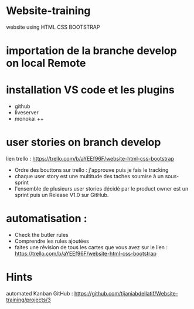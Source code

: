 # Website-training

website using HTML CSS BOOTSTRAP

# importation de la branche develop on local Remote 

# installation VS code et les plugins 

* github
* liveserver
* monokai ++

# user stories on branch develop 

lien trello : https://trello.com/b/aYEEf96F/website-html-css-bootstrap

  * Ordre des bouttons sur trello : j'approuve puis je fais le tracking 
  * chaque user story est une multitude des taches soumise à un sous-sprint
  * l'ensemble de plusieurs user stories décidé par le product owner est un sprint puis un Release V1.0 sur GitHub.
        
 # automatisation : 
 
 * Check the butler rules 
 * Comprendre les rules ajoutées
 * faites une révision de tous les cartes que vous avez sur le lien : https://trello.com/b/aYEEf96F/website-html-css-bootstrap
 
 # Hints 
 
 automated Kanban GitHub : https://github.com/tijaniabdellatif/Website-training/projects/3
 
        


